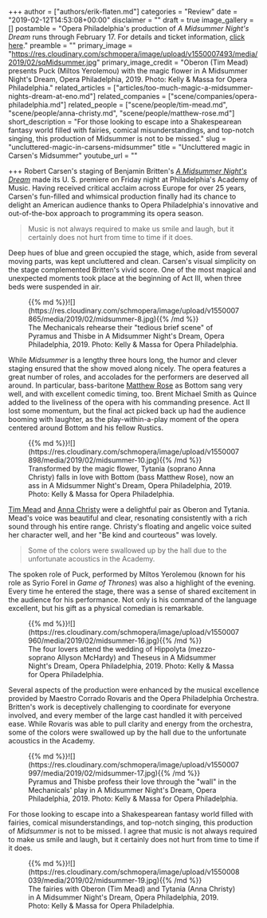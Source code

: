 +++
author = ["authors/erik-flaten.md"]
categories = "Review"
date = "2019-02-12T14:53:08+00:00"
disclaimer = ""
draft = true
image_gallery = []
postamble = "Opera Philadelphia's production of _A Midsummer Night's Dream_ runs through February 17. For details and ticket information, [click here](https://www.operaphila.org/whats-on/on-stage-2018-2019/midsummer-nights-dream/)."
preamble = ""
primary_image = "https://res.cloudinary.com/schmopera/image/upload/v1550007493/media/2019/02/sqMidsummer.jpg"
primary_image_credit = "Oberon (Tim Mead) presents Puck (Miltos Yerolemou) with the magic flower in A Midsummer Night's Dream, Opera Philadelphia, 2019. Photo: Kelly & Massa for Opera Philadelphia."
related_articles = ["articles/too-much-magic-a-midsummer-nights-dream-at-eno.md"]
related_companies = ["scene/companies/opera-philadelphia.md"]
related_people = ["scene/people/tim-mead.md", "scene/people/anna-christy.md", "scene/people/matthew-rose.md"]
short_description = "For those looking to escape into a Shakespearean fantasy world filled with fairies, comical misunderstandings, and top-notch singing, this production of Midsummer is not to be missed."
slug = "uncluttered-magic-in-carsens-midsummer"
title = "Uncluttered magic in Carsen's Midsummer"
youtube_url = ""

+++
Robert Carsen's staging of Benjamin Britten's [_A Midsummer Night's Dream_](https://www.operaphila.org/whats-on/on-stage-2018-2019/midsummer-nights-dream/) made its U. S. premiere on Friday night at Philadelphia's Academy of Music. Having received critical acclaim across Europe for over 25 years, Carsen's fun-filled and whimsical production finally had its chance to delight an American audience thanks to Opera Philadelphia's innovative and out-of-the-box approach to programming its opera season.

>Music is not always required to make us smile and laugh, but it certainly does not hurt from time to time if it does.

Deep hues of blue and green occupied the stage, which, aside from several moving parts, was kept uncluttered and clean. Carsen's visual simplicity on the stage complemented Britten's vivid score. One of the most magical and unexpected moments took place at the beginning of Act III, when three beds were suspended in air.

<figure data-type="image">{{% md %}}![](https://res.cloudinary.com/schmopera/image/upload/v1550007865/media/2019/02/midsummer-8.jpg){{% /md %}}

<figcaption>The Mechanicals rehearse their "tedious brief scene" of Pyramus and Thisbe in A Midsummer Night's Dream, Opera Philadelphia, 2019. Photo: Kelly & Massa for Opera Philadelphia.</figcaption>

</figure>

While _Midsummer_ is a lengthy three hours long, the humor and clever staging ensured that the show moved along nicely. The opera features a great number of roles, and accolades for the performers are deserved all around. In particular, bass-baritone [Matthew Rose](/scene/people/matthew-rose/) as Bottom sang very well, and with excellent comedic timing, too. Brent Michael Smith as Quince added to the liveliness of the opera with his commanding presence. Act II lost some momentum, but the final act picked back up had the audience booming with laughter, as the play-within-a-play moment of the opera centered around Bottom and his fellow Rustics.

<figure data-type="image">{{% md %}}![](https://res.cloudinary.com/schmopera/image/upload/v1550007898/media/2019/02/midsummer-10.jpg){{% /md %}}

<figcaption>Transformed by the magic flower, Tytania (soprano Anna Christy) falls in love with Bottom (bass Matthew Rose), now an ass in A Midsummer Night's Dream, Opera Philadelphia, 2019. Photo: Kelly & Massa for Opera Philadelphia.</figcaption>

</figure>

[Tim Mead](/scene/people/tim-mead/) and [Anna Christy](/scene/people/anna-christy/) were a delightful pair as Oberon and Tytania. Mead's voice was beautiful and clear, resonating consistently with a rich sound through his entire range. Christy's floating and angelic voice suited her character well, and her "Be kind and courteous" was lovely.

>Some of the colors were swallowed up by the hall due to the unfortunate acoustics in the Academy.

The spoken role of Puck, performed by Miltos Yerolemou (known for his role as Syrio Forel in _Game of Thrones_) was also a highlight of the evening. Every time he entered the stage, there was a sense of shared excitement in the audience for his performance. Not only is his command of the language excellent, but his gift as a physical comedian is remarkable.

<figure data-type="image">{{% md %}}![](https://res.cloudinary.com/schmopera/image/upload/v1550007960/media/2019/02/midsummer-16.jpg){{% /md %}}

<figcaption>The four lovers attend the wedding of Hippolyta (mezzo-soprano Allyson McHardy) and Theseus in A Midsummer Night's Dream, Opera Philadelphia, 2019. Photo: Kelly & Massa for Opera Philadelphia.</figcaption>

</figure>

Several aspects of the production were enhanced by the musical excellence provided by Maestro Corrado Rovaris and the Opera Philadelphia Orchestra. Britten's work is deceptively challenging to coordinate for everyone involved, and every member of the large cast handled it with perceived ease. While Rovaris was able to pull clarity and energy from the orchestra, some of the colors were swallowed up by the hall due to the unfortunate acoustics in the Academy.

<figure data-type="image">{{% md %}}![](https://res.cloudinary.com/schmopera/image/upload/v1550007997/media/2019/02/midsummer-17.jpg){{% /md %}}

<figcaption>Pyramus and Thisbe profess their love through the "wall" in the Mechanicals' play in A Midsummer Night's Dream, Opera Philadelphia, 2019. Photo: Kelly & Massa for Opera Philadelphia.</figcaption>

</figure>

For those looking to escape into a Shakespearean fantasy world filled with fairies, comical misunderstandings, and top-notch singing, this production of _Midsummer_ is not to be missed. I agree that music is not always required to make us smile and laugh, but it certainly does not hurt from time to time if it does.

<figure data-type="image">{{% md %}}![](https://res.cloudinary.com/schmopera/image/upload/v1550008039/media/2019/02/midsummer-19.jpg){{% /md %}}

<figcaption>The fairies with Oberon (Tim Mead) and Tytania (Anna Christy) in A Midsummer Night's Dream, Opera Philadelphia, 2019. Photo: Kelly & Massa for Opera Philadelphia.</figcaption>

</figure>